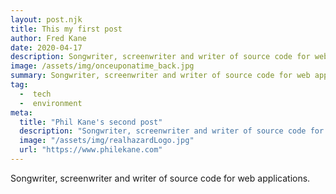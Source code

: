 ```yaml
---
layout: post.njk
title: This my first post
author: Fred Kane
date: 2020-04-17
description: Songwriter, screenwriter and writer of source code for web applications.
image: /assets/img/onceuponatime_back.jpg
summary: Songwriter, screenwriter and writer of source code for web applications.
tag:
  -  tech
  -  environment
meta:
  title: "Phil Kane's second post"
  description: "Songwriter, screenwriter and writer of source code for web applications."
  image: "/assets/img/realhazardLogo.jpg"
  url: "https://www.philekane.com"
---
```



Songwriter, screenwriter and writer of source code for web applications.
